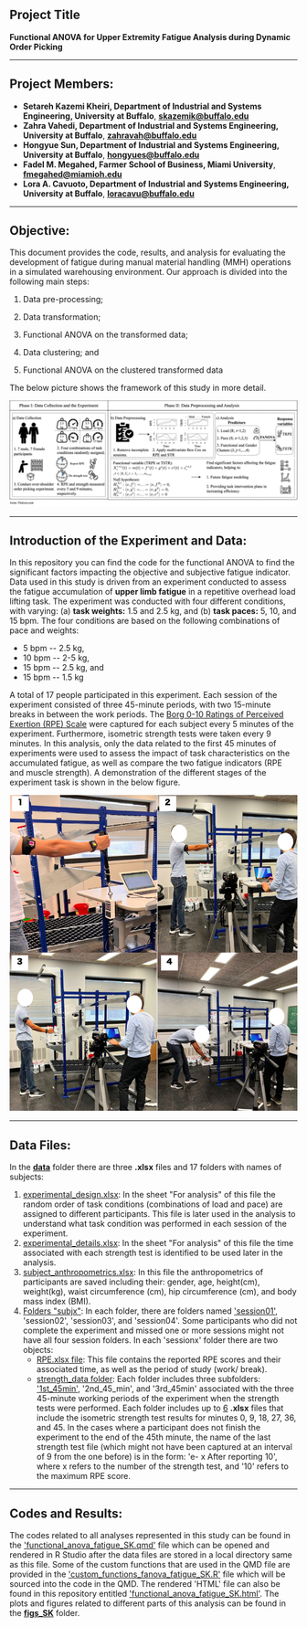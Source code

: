 ## Project Title

**Functional ANOVA for Upper Extremity Fatigue Analysis during Dynamic Order Picking**

--- 

## Project Members:  
- **Setareh Kazemi Kheiri, Department of Industrial and Systems Engineering, University at Buffalo**, **skazemik@buffalo.edu**
- **Zahra Vahedi, Department of Industrial and Systems Engineering, University at Buffalo**, **zahravah@buffalo.edu**
- **Hongyue Sun, Department of Industrial and Systems Engineering, University at Buffalo**, **hongyues@buffalo.edu**
- **Fadel M. Megahed, Farmer School of Business, Miami University**, **fmegahed@miamioh.edu**
- **Lora A. Cavuoto, Department of Industrial and Systems Engineering, University at Buffalo**, **loracavu@buffalo.edu**

---
## Objective:

This document provides the code, results, and analysis for evaluating the development of fatigue during manual material handling (MMH) operations in a simulated warehousing environment. Our approach is divided into the following main steps: 

1. Data pre-processing;

2. Data transformation;

3. Functional ANOVA on the transformed data;

4. Data clustering; and

5. Functional ANOVA on the clustered transformed data

The below picture shows the framework of this study in more detail.

![Image of Framework](FANOVAFlowchart-Page-1.png)

---
## Introduction of the Experiment and Data:
In this repository you can find the code for the functional ANOVA to find the significant factors impacting the objective and subjective fatigue indicator. Data used in this study is driven from an experiment conducted to assess the fatigue accumulation of **upper limb fatigue** in a repetitive overhead load lifting task. The experiment was conducted with four different conditions, with varying: (a) **task weights:** 1.5 and 2.5 kg, and (b) **task paces:** 5, 10, and 15 bpm. The four conditions are based on the following combinations of pace and weights: 

- 5 bpm -- 2.5 kg,   
- 10 bpm -- 2-5 kg,   
- 15 bpm -- 2.5 kg, and   
- 15 bpm -- 1.5 kg 

A total of 17 people participated in this experiment. Each session of the experiment consisted of three 45-minute periods, with two 15-minute breaks in between the work periods. The [Borg 0-10 Ratings of Perceived Exertion (RPE) Scale](https://my.clevelandclinic.org/health/articles/17450-rated-perceived-exertion-rpe-scale) were captured for each subject every 5 minutes of the experiment. Furthermore, isometric strength tests were taken every 9 minutes. In this analysis, only the data related to the first 45 minutes of experiments were used to assess the impact of task characteristics on the accumulated fatigue, as well as compare the two fatigue indicators (RPE and muscle strength). A demonstration of the different stages of the experiment task is shown in the below figure.

![Image of workstation](Simulated-workstation.png)

---
## Data Files: 

In the [**data**](data) folder there are three **.xlsx** files and 17 folders with names of subjects:
   1. [experimental_design.xlsx](data/experimental_design.xlsx): In the sheet "For analysis" of this file the random order of task conditions (combinations of load and pace) are assigned to different participants. This file is later used in the analysis to understand what task condition was performed in each session of the experiment. 
   2. [experimental_details.xlsx](data/experimental_details.xlsx): In the sheet "For analysis" of this file the time associated with each strength test is identified to be used later in the analysis.
   3. [subject_anthropometrics.xlsx](data/subject_anthropometrics.xlsx): In this file the anthropometrics of participants are saved including their: gender, age, height(cm), weight(kg), waist circumference (cm), hip circumference (cm), and body mass index (BMI).
   4. [Folders "subjx"](data/subj01): In each folder, there are folders named ['session01'](data/subj01/session01), 'session02', 'session03', and 'session04'. Some participants who did not complete the experiment and missed one or more sessions might not have all four session folders. In each 'sessionx' folder there are two objects:
      - [RPE.xlsx file](data/subj01/session01/RPE.xlsx): This file contains the reported RPE scores and their associated time, as well as the period of study (work/ break).
      - [strength_data folder](data/subj01/session01/strength_data): Each folder includes three subfolders: ['1st_45min'](data/subj01/session01/strength_data/1st_45min), '2nd_45_min', and '3rd_45min' associated with the three 45-minute working periods of the experiment when the strength tests were performed. Each folder includes up to [6](data/subj01/session01/strength_data/1st_45min/6.xlsx) **.xlsx** files that include the isometric strength test results for minutes 0, 9, 18, 27, 36, and 45. In the cases where a participant does not finish the experiment to the end of the 45th minute, the name of the last strength test file (which might not have been captured at an interval of 9 from the one before) is in the form: 'e- x After reporting 10', where x refers to the number of the strength test, and '10' refers to the maximum RPE score.

---
## Codes and Results: 

The codes related to all analyses represented in this study can be found in the ['functional_anova_fatigue_SK.qmd'](functional_anova_fatigue_SK.qmd) file which can be opened and rendered in R Studio after the data files are stored in a local directory same as this file. Some of the custom functions that are used in the QMD file are provided in the ['custom_functions_fanova_fatigue_SK.R'](custom_functions_fanova_fatigue_SK.R) file which will be sourced into the code in the QMD. The rendered 'HTML' file can also be found in this repository entitled ['functional_anova_fatigue_SK.html'](functional_anova_fatigue_SK.html). The plots and figures related to different parts of this analysis can be found in the [**figs_SK**](figs_SK) folder.
